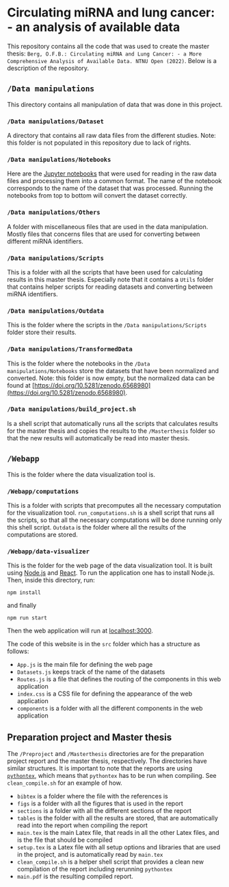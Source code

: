 # Circulating miRNA and lung cancer: - an analysis of available data

This repository contains all the code that was used to create the master thesis: `Berg, O.F.B.: Circulating miRNA and Lung Cancer: - a More Comprehensive Analysis of Available Data. NTNU Open (2022)`. Below is a description of the repository.

## `/Data manipulations`

This directory contains all manipulation of data that was done in this project.

### `/Data manipulations/Dataset`

A directory that contains all raw data files from the different studies. Note: this folder is not populated in this repository due to lack of rights.

### `/Data manipulations/Notebooks`

Here are the [Jupyter notebooks](https://jupyter.org/) that were used for reading in the raw data files and processing them into a common format. The name of the notebook corresponds to the name of the dataset that was processed. Running the notebooks from top to bottom will convert the dataset correctly.

### `/Data manipulations/Others`

A folder with miscellaneous files that are used in the data manipulation. Mostly files that concerns files that are used for converting between different miRNA identifiers.

### `/Data manipulations/Scripts`

This is a folder with all the scripts that have been used for calculating results in this master thesis. Especially note that it contains a `Utils` folder that contains helper scripts for reading datasets and converting between miRNA identifiers.

### `/Data manipulations/Outdata`

This is the folder where the scripts in the `/Data manipulations/Scripts` folder store their results.

### `/Data manipulations/TransformedData`

This is the folder where the notebooks in the `/Data manipulations/Notebooks` store the datasets that have been normalized and converted. Note: this folder is now empty, but the normalized data can be found at [https://doi.org/10.5281/zenodo.6568980](https://doi.org/10.5281/zenodo.6568980).

### `/Data manipulations/build_project.sh`

Is a shell script that automatically runs all the scripts that calculates results for the master thesis and copies the results to the `/Masterthesis` folder so that the new results will automatically be read into master thesis.

## `/Webapp`

This is the folder where the data visualization tool is.

### `/Webapp/computations`

This is a folder with scripts that precomputes all the necessary computation for the visualization tool. `run_computations.sh` is a shell script that runs all the scripts, so that all the necessary computations will be done running only this shell script. `Outdata` is the folder where all the results of the computations are stored.

### `/Webapp/data-visualizer`

This is the folder for the web page of the data visualization tool. It is built using [Node.js](https://nodejs.org/en/) and [React](https://reactjs.org/). To run the application one has to install Node.js. Then, inside this directory, run:

`npm install`

and finally

`npm run start`

Then the web application will run at [localhost:3000](https://localhost:3000).

The code of this website is in the `src` folder which has a structure as follows:
- `App.js` is the main file for defining the web page
- `Datasets.js` keeps track of the name of the datasets
- `Routes.js` is a file that defines the routing of the components in this web application
- `index.css` is a CSS file for defining the appearance of the web application
- `components` is a folder with all the different components in the web application

## Preparation project and Master thesis

The `/Preproject` and `/Masterthesis` directories are for the preparation project report and the master thesis, respectively. The directories have similar structures. It is important to note that the reports are using [`pythontex`](https://github.com/gpoore/pythontex), which means that `pythontex` has to be run when compiling. See `clean_compile.sh` for an example of how.

- `bibtex` is a folder where the file with the references is
- `figs` is a folder with all the figures that is used in the report
- `sections` is a folder with all the different sections of the report
- `tables` is the folder with all the results are stored, that are automatically read into the report when compiling the report
- `main.tex` is the main Latex file, that reads in all the other Latex files, and is the file that should be compiled
- `setup.tex` is a Latex file with all setup options and libraries that are used in the project, and is automatically read by `main.tex`
- `clean_compile.sh` is a helper shell script that provides a clean new compilation of the report including rerunning `pythontex`
- `main.pdf` is the resulting compiled report.

